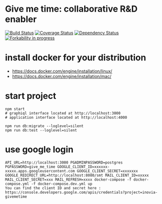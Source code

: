 # Give me time: collaborative R&D enabler

[![Build Status](https://travis-ci.org/prevostc/givemetime.svg?branch=master)](https://travis-ci.org/prevostc/givemetime)
[![Coverage Status](https://coveralls.io/repos/github/prevostc/givemetime/badge.svg?branch=master)](https://coveralls.io/github/prevostc/givemetime?branch=master)
[![Dependency Status](https://www.versioneye.com/user/projects/576040de4931050040054918/badge.svg?style=flat)](https://www.versioneye.com/user/projects/576040de4931050040054918)
[![Forkability in progress](https://img.shields.io/badge/forkable-73%-blue.svg)](https://basicallydan.github.io/forkability/?u=prevostc&r=givemetime&l=nodejs)

# install docker for your distribution

- https://docs.docker.com/engine/installation/linux/
- https://docs.docker.com/engine/installation/mac/

# start project

    npm start
    # graphiql interface located at http://localhost:3000
    # application interface located at http://localhost:4000

    npm run db:migrate --loglevel=silent
    npm run db:test --loglevel=silent

# use google login

    API_URL=http://localhost:3000 PGADMINPASSWORD=postgres PGPASSWORD=give_me_time GOOGLE_CLIENT_ID=xxxxxx-xxxxx.apps.googleusercontent.com GOOGLE_CLIENT_SECRET=xxxxxxx GOOGLE_REDIRECT_URL=http://localhost:8080/smt MAIL_CLIENT_ID=xxxxx MAIL_CLIENT_SECRET=xxx MAIL_REFRESH=xxxx docker-compose -f docker-compose.yml -f docker-compose.dev.yml up
    You can find the client ID and secret here : https://console.developers.google.com/apis/credentials?project=inovia-givemetime
